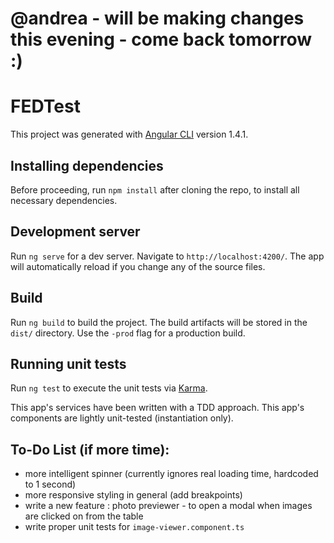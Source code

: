 # @andrea - will be making changes this evening - come back tomorrow :)

# FEDTest

This project was generated with [Angular CLI](https://github.com/angular/angular-cli) version 1.4.1.

## Installing dependencies

Before proceeding, run `npm install` after cloning the repo, to install all necessary dependencies.

## Development server

Run `ng serve` for a dev server. Navigate to `http://localhost:4200/`. The app will automatically reload if you change any of the source files.

## Build

Run `ng build` to build the project. The build artifacts will be stored in the `dist/` directory. Use the `-prod` flag for a production build.

## Running unit tests

Run `ng test` to execute the unit tests via [Karma](https://karma-runner.github.io).

This app's services have been written with a TDD approach. This app's components are lightly unit-tested (instantiation only).

## To-Do List (if more time):

- more intelligent spinner (currently ignores real loading time, hardcoded to 1 second)
- more responsive styling in general (add breakpoints)
- write a new feature : photo previewer - to open a modal when images are clicked on from the table
- write proper unit tests for `image-viewer.component.ts`
